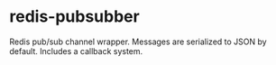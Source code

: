 redis-pubsubber
===============

Redis pub/sub channel wrapper.
Messages are serialized to JSON by default. 
Includes a callback system. 